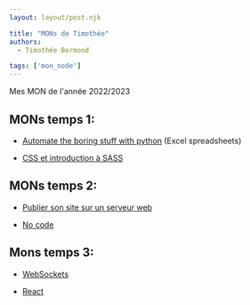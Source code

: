```yaml
---
layout: layout/post.njk

title: "MONs de Timothée"
authors:
  - Timothée Bermond

tags: ['mon_node']
---
```


<!-- début résumé -->
Mes MON de l'année 2022/2023
<!-- fin résumé -->

## MONs temps 1:

- [Automate the boring stuff with python](./Mes_MON/gglAppsScript) (Excel spreadsheets)

- [CSS et introduction à SASS](./Mes_MON/CSS)

## MONs temps 2:

- [Publier son site sur un serveur web](./Mes_MON/ServeurWeb)

- [No code](./Mes_MON/NoCode)

## Mons temps 3:

- [WebSockets](./Mes_MON/WebSockets)

- [React](./Mes_MON/React)